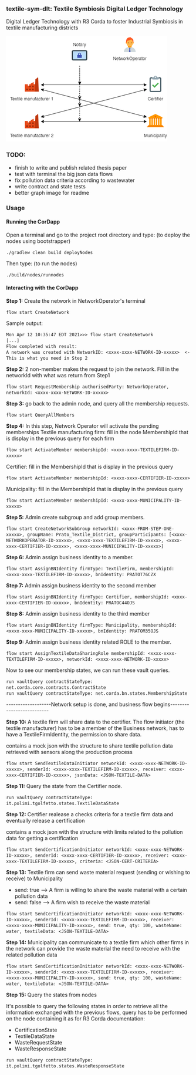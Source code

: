 ### textile-sym-dlt: Textile Symbiosis Digital Ledger Technology
Digital Ledger Technology with R3 Corda to foster Industrial Symbiosis in textile manufacturing districts

![Screenshot](nodeGraph.png)

### TODO:
- finish to write and publish related thesis paper
- test with terminal the big json data flows
- fix pollution data criteria according to wastewater
- write contract and state tests
- better graph image for readme

### Usage

#### Running the CorDapp

Open a terminal and go to the project root directory and type: (to deploy the nodes using bootstrapper)
```
./gradlew clean build deployNodes
```
Then type: (to run the nodes)
```
./build/nodes/runnodes
```
#### Interacting with the CorDapp

**Step 1:** Create the network in NetworkOperator's terminal
```
flow start CreateNetwork
```
Sample output:
```
Mon Apr 12 10:35:47 EDT 2021>>> flow start CreateNetwork
[...]
Flow completed with result: 
A network was created with NetworkID: <xxxx-xxxx-NETWORK-ID-xxxxx>  <- This is what you need in Step 2
```
**Step 2:** 2 non-member makes the request to join the network. Fill in the networkId with what was return from Step1
```
flow start RequestMembership authorisedParty: NetworkOperator, networkId: <xxxx-xxxx-NETWORK-ID-xxxxx>
```
**Step 3:** go back to the admin node, and query all the membership requests.
```
flow start QueryAllMembers
```
**Step 4:** In this step, Network Operator will activate the pending memberships
Textile manufacturing firm: fill in the node MembershipId that is display in the previous query for each firm
```
flow start ActivateMember membershipId: <xxxx-xxxx-TEXTILEFIRM-ID-xxxxx>
```
Certifier: fill in the MembershipId that is display in the previous query
```
flow start ActivateMember membershipId: <xxxx-xxxx-CERTIFIER-ID-xxxxx>
```
Municipality: fill in the MembershipId that is display in the previous query
```
flow start ActivateMember membershipId: <xxxx-xxxx-MUNICIPALITY-ID-xxxxx>
```

**Step 5:** Admin create subgroup and add group members.
```
flow start CreateNetworkSubGroup networkId: <xxxx-FROM-STEP-ONE-xxxxx>, groupName: Prato_Textile_District, groupParticipants: [<xxxx-NETWORKOPERATOR-ID-xxxxx>, <xxxx-xxxx-TEXTILEFIRM-ID-xxxxx>, <xxxx-xxxx-CERTIFIER-ID-xxxxx>, <xxxx-xxxx-MUNICIPALITY-ID-xxxxx>]
```
**Step 6:** Admin assign business identity to a member.
```
flow start AssignBNIdentity firmType: TextileFirm, membershipId: <xxxx-xxxx-TEXTILEFIRM-ID-xxxxx>, bnIdentity: PRATOT76CZX
```
**Step 7:** Admin assign business identity to the second member
```
flow start AssignBNIdentity firmType: Certifier, membershipId: <xxxx-xxxx-CERTIFIER-ID-xxxxx>, bnIdentity: PRATOC44OJS
```
**Step 8:** Admin assign business identity to the third member
```
flow start AssignBNIdentity firmType: Municipality, membershipId: <xxxx-xxxx-MUNICIPALITY-ID-xxxxx>, bnIdentity: PRATOM35OJS
```
**Step 9:** Admin assign business identity related ROLE to the member.
```
flow start AssignTextileDataSharingRole membershipId: <xxxx-xxxx-TEXTILEFIRM-ID-xxxxx>, networkId: <xxxx-xxxx-NETWORK-ID-xxxxx>
```
Now to see our membership states, we can run these vault queries.
```
run vaultQuery contractStateType: net.corda.core.contracts.ContractState
run vaultQuery contractStateType: net.corda.bn.states.MembershipState
```
-------------------Network setup is done, and business flow begins--------------------------

**Step 10:** A textile firm will share data to the certifier. The flow initiator (the textile manufacturer) has to be a member of the Business network, has to have a TextileFirmIdentity, the permission to share data.

[<JSON-TEXTILE-DATA>](/java/it/polimi/tgolfetto/TEXTILE_DATA_MOCK.json) contains a mock json with the structure to share textile pollution data retrieved with sensors along the production process
```
flow start SendTextileDataInitiator networkId: <xxxx-xxxx-NETWORK-ID-xxxxx>, senderId: <xxxx-xxxx-TEXTILEFIRM-ID-xxxxx>, receiver: <xxxx-xxxx-CERTIFIER-ID-xxxxx>, jsonData: <JSON-TEXTILE-DATA>
```
**Step 11:** Query the state from the Certifier node.
```
run vaultQuery contractStateType: it.polimi.tgolfetto.states.TextileDataState
```
**Step 12:** Certifier realease a checks criteria for a textile firm data and eventually release a certification

[<JSON-CERT-CRITERIA>](/java/it/polimi/tgolfetto/CERTIFICATION_CRITERIA_MOCK.json) contains a mock json with the structure with limits related to the pollution data for getting a certification
```
flow start SendCertificationInitiator networkId: <xxxx-xxxx-NETWORK-ID-xxxxx>, senderId: <xxxx-xxxx-CERTIFIER-ID-xxxxx>, receiver: <xxxx-xxxx-TEXTILEFIRM-ID-xxxxx>, criteria: <JSON-CERT-CRITERIA>
```

**Step 13:** Textile firm can send waste material request (sending or wishing to receive) to Municipality

- send: true --> A firm is willing to share the waste material with a certain pollution data
- send: false --> A firm wish to receive the waste material 

```
flow start SendCertificationInitiator networkId: <xxxx-xxxx-NETWORK-ID-xxxxx>, senderId: <xxxx-xxxx-TEXTILEFIRM-ID-xxxxx>, receiver: <xxxx-xxxx-MUNICIPALITY-ID-xxxxx>, send: true, qty: 100, wasteName: water, textileData: <JSON-TEXTILE-DATA>
```

**Step 14:** Municipality can communicate to a textile firm which other firms in the network can provide the waste material the need to receive with the related pollution data

```
flow start SendCertificationInitiator networkId: <xxxx-xxxx-NETWORK-ID-xxxxx>, senderId: <xxxx-xxxx-TEXTILEFIRM-ID-xxxxx>, receiver: <xxxx-xxxx-MUNICIPALITY-ID-xxxxx>, send: true, qty: 100, wasteName: water, textileData: <JSON-TEXTILE-DATA>
```
**Step 15:** Query the states from nodes

It's possible to query the following states in order to retrieve all the information exchanged with the previous flows, query has to be performed on the node containing it as for R3 Corda documentation:
- CertificationState
- TextileDataState
- WasteRequestState
- WasteResponseState
```
run vaultQuery contractStateType: it.polimi.tgolfetto.states.WasteResponseState
```